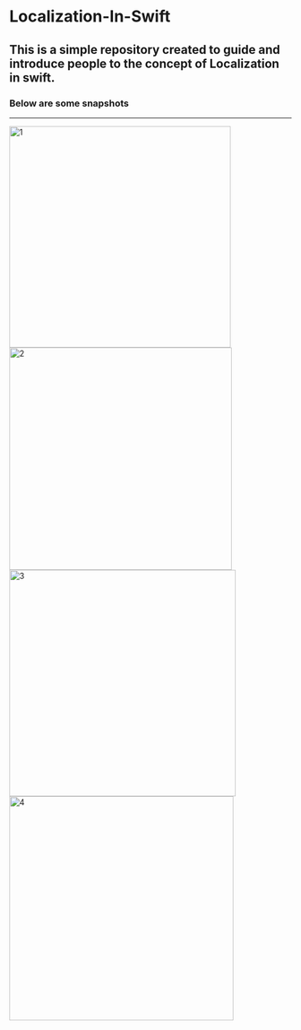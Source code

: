 # Localization-In-Swift
## This is a simple repository created to guide and introduce people to the concept of Localization in swift.

### Below are some snapshots
___
<img width="395" alt="1" src="https://user-images.githubusercontent.com/85578453/195959945-d6bfd986-14cd-4a0a-bc8b-36f60581cf73.png">
<img width="397" alt="2" src="https://user-images.githubusercontent.com/85578453/195959969-c9c52b46-55e3-4d7b-9a23-71100cb3ca55.png">
<img width="404" alt="3" src="https://user-images.githubusercontent.com/85578453/195959988-20b5f7cf-e206-4a65-88b3-6c3bd197ca60.png">
<img width="400" alt="4" src="https://user-images.githubusercontent.com/85578453/195960008-999261c9-0f22-41ab-99b4-5966d6062c89.png">
